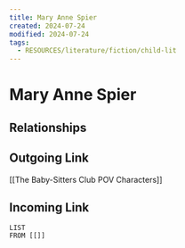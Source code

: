 ```yaml
---
title: Mary Anne Spier
created: 2024-07-24
modified: 2024-07-24
tags:
  - RESOURCES/literature/fiction/child-lit
---
```

# Mary Anne Spier
## Relationships

## Outgoing Link
[[The Baby-Sitters Club POV Characters]]
## Incoming Link
```dataview
LIST
FROM [[]]
```
